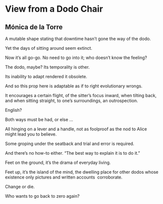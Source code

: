 # View from a Dodo Chair
## Mónica de la Torre
A mutable shape stating that downtime hasn’t gone the way of the dodo.

Yet the days of sitting around seem extinct.

Now it’s all go-go. No need to go into it; who doesn’t know the feeling?

The dodo, maybe? Its temporality is other.

Its inability to adapt rendered it obsolete.

And so this prop here is adaptable as if to right evolutionary wrongs.

It encourages a certain flight, of the sitter’s focus inward, when tilting
back, and when sitting straight, to one’s surroundings, an outrospection.

English?

Both ways must be had, or else ...

All hinging on a lever and a handle, not as foolproof as the nod to Alice
might lead you to believe.

Some groping under the seatback and trial and error is required.

And there’s no how-to either. “The best way to explain it is to do it.”

Feet on the ground, it’s the drama of everyday living.

Feet up, it’s the island of the mind, the dwelling place for other dodos whose
existence only pictures and written accounts  corroborate.

Change or die.

Who wants to go back to zero again?